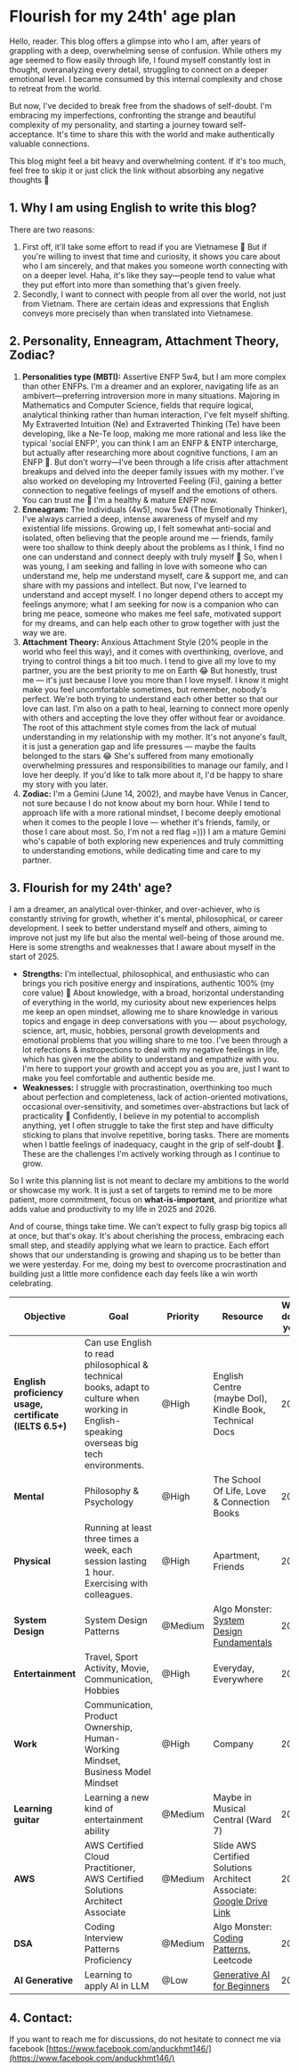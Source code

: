 # Flourish for my 24th' age plan

Hello, reader. This blog offers a glimpse into who I am, after years of grappling with a deep, overwhelming sense of confusion. While others my age seemed to flow easily through life, I found myself constantly lost in thought, overanalyzing every detail, struggling to connect on a deeper emotional level. I became consumed by this internal complexity and chose to retreat from the world. 

But now, I've decided to break free from the shadows of self-doubt. I'm embracing my imperfections, confronting the strange and beautiful complexity of my personality, and starting a journey toward self-acceptance. It's time to share this with the world and make authentically valuable connections.

This blog might feel a bit heavy and overwhelming content. If it's too much, feel free to skip it or just click the link without absorbing any negative thoughts 🙂

## 1. Why I am using English to write this blog?

There are two reasons:

1. First off, it'll take some effort to read if you are Vietnamese 🙂 But if you're willing to invest that time and curiosity, it shows you care about who I am sincerely, and that makes you someone worth connecting with on a deeper level. Haha, it's like they say—people tend to value what they put effort into more than something that's given freely.
2. Secondly, I want to connect with people from all over the world, not just from Vietnam. There are certain ideas and expressions that English conveys more precisely than when translated into Vietnamese.

## 2. Personality, Enneagram, Attachment Theory,  Zodiac?

1. **Personalities type (MBTI):** Assertive ENFP 5w4, but I am more complex than other ENFPs. I'm a dreamer and an explorer, navigating life as an ambivert—preferring introversion more in many situations. Majoring in Mathematics and Computer Science, fields that require logical, analytical thinking rather than human interaction, I've felt myself shifting. My Extraverted Intuition (Ne) and Extraverted Thinking (Te) have been developing, like a Ne-Te loop, making me more rational and less like the typical 'social ENFP', you can think I am an ENFP & ENTP intercharge, but actually after researching more about cognitive functions, I am an ENFP 🙂. But don't worry—I've been through a life crisis after attachment breakups and delved into the deeper family issues with my mother. I've also worked on developing my Introverted Feeling (Fi), gaining a better connection to negative feelings of myself and the emotions of others. You can trust me 🙂 I'm a healthy & mature ENFP now.
2. **Enneagram:** The Individuals (4w5), now 5w4 (The Emotionally Thinker), I've always carried a deep, intense awareness of myself and my existential life missions. Growing up, I felt somewhat anti-social and isolated, often believing that the people around me — friends, family were too shallow to think deeply about the problems as I think, I find no one can understand and connect deeply with truly myself 🙂 So, when I was young, I am seeking and falling in love with someone who can understand me, help me understand myself, care & support me, and can share with my passions and intellect. But now, I've learned to understand and accept myself. I no longer depend others to accept my feelings anymore; what I am seeking for now is a companion who can bring me peace, someone who makes me feel safe, motivated support for my dreams, and can help each other to grow together with just the way we are.
3. **Attachment Theory:** Anxious Attachment Style (20% people in the world who feel this way), and it comes with overthinking, overlove, and trying to control things a bit too much. I tend to give all my love to my partner, you are the best priority to me on Earth 😂 But honestly, trust me — it's just because I love you more than I love myself. I know it might make you feel uncomfortable sometimes, but remember, nobody's perfect. We're both trying to understand each other better so that our love can last. I'm also on a path to heal, learning to connect more openly with others and accepting the love they offer without fear or avoidance. The root of this attachment style comes from the lack of mutual understanding in my relationship with my mother. It's not anyone's fault, it is just a generation gap and life pressures — maybe the faults belonged to the stars 😂 She's suffered from many emotionally overwhelming pressures and responsibilities to manage our family, and I love her deeply. If you'd like to talk more about it, I'd be happy to share my story with you later.
4. **Zodiac:** I'm a Gemini (June 14, 2002), and maybe have Venus in Cancer, not sure because I do not know about my born hour. While I tend to approach life with a more rational mindset, I become deeply emotional when it comes to the people I love — whether it's friends, family, or those I care about most. So, I'm not a red flag =))) I am a mature Gemini who's capable of both exploring new experiences and truly committing to understanding emotions, while dedicating time and care to my partner.

## 3. Flourish for my 24th' age?

I am a dreamer, an analytical over-thinker, and over-achiever, who is constantly striving for growth, whether it's mental, philosophical, or career development. I seek to better understand myself and others, aiming to improve not just my life but also the mental well-being of those around me. Here is some strengths and weaknesses that I aware about myself in the start of 2025.

- **Strengths:** I'm intellectual, philosophical, and enthusiastic who can brings you rich positive energy and inspirations, authentic 100% (my core value) 🙂 About knowledge, with a broad, horizontal understanding of everything in the world, my curiosity about new experiences helps me keep an open mindset, allowing me to share knowledge in various topics and engage in deep conversations with you — about psychology, science, art, music, hobbies, personal growth developments and emotional problems that you willing share to me too. I've been through a lot refections & instropections to deal with my negative feelings in life, which has given me the ability to understand and empathize with you. I'm here to support your growth and accept you as you are, just I want to make you feel comfortable and authentic beside me.
- **Weaknesses:** I struggle with procrastination, overthinking too much about perfection and completeness, lack of action-oriented motivations, occasional over-sensitivity, and sometimes over-abstractions but lack of practicality 🙂 Confidently, I believe in my potential to accomplish anything, yet I often struggle to take the first step and have difficulty sticking to plans that involve repetitive, boring tasks. There are moments when I battle feelings of inadequacy, caught in the grip of self-doubt 🙂. These are the challenges I'm actively working through as I continue to grow.

So I write this planning list is not meant to declare my ambitions to the world or showcase my work. It is just a set of targets to remind me to be more patient, more commitment, focus on **what-is-important**, and prioritize what adds value and productivity to my life in 2025 and 2026.

And of course, things take time. We can't expect to fully grasp big topics all at once, but that's okay. It's about cherishing the process, embracing each small step, and steadily applying what we learn to practice. Each effort shows that our understanding is growing and shaping us to be better than we were yesterday. For me, doing my best to overcome procrastination and building just a little more confidence each day feels like a win worth celebrating.

| **Objective**                           | **Goal**                                                                                  | **Priority** | **Resource**                                                                                                                                  | **Will-done year** | **Status** |
|-----------------------------------------|------------------------------------------------------------------------------------------|--------------|----------------------------------------------------------------------------------------------------------------------------------------------|--------------------|------------|
| **English proficiency usage, certificate (IELTS 6.5+)** | Can use English to read philosophical & technical books, adapt to culture when working in English-speaking overseas big tech environments. | @High        | English Centre (maybe Dol), Kindle Book, Technical Docs                                                                                       | 2025              |            |
| **Mental**                               | Philosophy & Psychology                                                                  | @High        | The School Of Life, Love & Connection Books                                                                                                 | 2025              |            |
| **Physical**                             | Running at least three times a week, each session lasting 1 hour. Exercising with colleagues. | @High        | Apartment, Friends                                                                                                                           | 2025              |            |
| **System Design**                        | System Design Patterns                                                                   | @Medium      | Algo Monster: [System Design Fundamentals](https://systemdesignschool.io/fundamentals/what-is-system-design-interview)                       | 2025              |            |
| **Entertainment**                        | Travel, Sport Activity, Movie, Communication, Hobbies                                    | @High        | Everyday, Everywhere                                                                                                                         | 2025              |            |
| **Work**                                 | Communication, Product Ownership, Human-Working Mindset, Business Model Mindset          | @High        | Company                                                                                                                                      | 2025              |            |
| **Learning guitar**                      | Learning a new kind of entertainment ability                                             | @Medium      | Maybe in Musical Central (Ward 7)                                                                                                           | 2025              |            |
| **AWS**                                  | AWS Certified Cloud Practitioner, AWS Certified Solutions Architect Associate            | @Medium      | Slide AWS Certified Solutions Architect Associate: [Google Drive Link](https://drive.google.com/file/d/1eGeM_X1w8Ot2iyRNeCrMFaEqTi-v7Noa/view) | 2025              |            |
| **DSA**                                  | Coding Interview Patterns Proficiency                                                   | @Medium      | Algo Monster: [Coding Patterns](https://algo.monster/problems/stats), Leetcode                                                               | 2026              |            |
| **AI Generative**                        | Learning to apply AI in LLM                                                              | @Low         | [Generative AI for Beginners](https://github.com/microsoft/generative-ai-for-beginners)                                                     | 2026              |            |


## 4. Contact:

If you want to reach me for discussions, do not hesitate to connect me via facebook [https://www.facebook.com/anduckhmt146/](https://www.facebook.com/anduckhmt146/)
